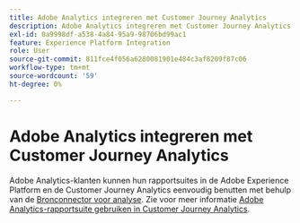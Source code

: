```yaml
---
title: Adobe Analytics integreren met Customer Journey Analytics
description: Adobe Analytics integreren met Customer Journey Analytics
exl-id: 0a9998df-a538-4a84-95a9-98706bd99ac1
feature: Experience Platform Integration
role: User
source-git-commit: 811fce4f056a6280081901e484c3af8209f87c06
workflow-type: tm+mt
source-wordcount: '59'
ht-degree: 0%

---
```


# Adobe Analytics integreren met Customer Journey Analytics

Adobe Analytics-klanten kunnen hun rapportsuites in de Adobe Experience Platform en de Customer Journey Analytics eenvoudig benutten met behulp van de [Bronconnector voor analyse](https://experienceleague.adobe.com/docs/experience-platform/sources/connectors/adobe-applications/analytics.html?lang=en). Zie voor meer informatie [Adobe Analytics-rapportsuite gebruiken in Customer Journey Analytics](/help/getting-started/aa-vs-cja/aa-data-in-cja.md).
